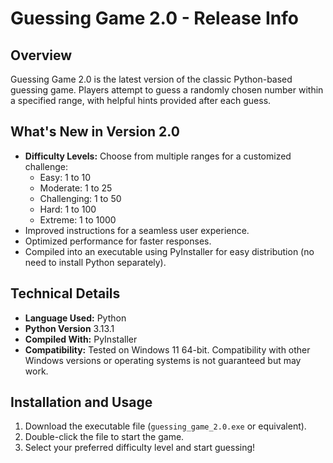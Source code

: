 # Guessing Game 2.0 - Release Info

## Overview

Guessing Game 2.0 is the latest version of the classic Python-based guessing game. Players attempt to guess a randomly chosen number within a specified range, with helpful hints provided after each guess.

## What's New in Version 2.0

- **Difficulty Levels:** Choose from multiple ranges for a customized challenge:
  - Easy: 1 to 10
  - Moderate: 1 to 25
  - Challenging: 1 to 50
  - Hard: 1 to 100
  - Extreme: 1 to 1000
- Improved instructions for a seamless user experience.
- Optimized performance for faster responses.
- Compiled into an executable using PyInstaller for easy distribution (no need to install Python separately).

## Technical Details

- **Language Used:** Python
- **Python Version** 3.13.1
- **Compiled With:** PyInstaller
- **Compatibility:** Tested on Windows 11 64-bit. Compatibility with other Windows versions or operating systems is not guaranteed but may work.

## Installation and Usage

1. Download the executable file (`guessing_game_2.0.exe` or equivalent).
2. Double-click the file to start the game.
3. Select your preferred difficulty level and start guessing!
